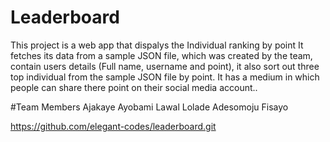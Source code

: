 # Leaderboard

This project is a web app that dispalys the Individual ranking by point It fetches its data from a sample JSON file, which was created by the team, contain users details (Full name, username and point), it also sort out three top individual from the sample JSON file by point. It has a medium in which people can share there point on their social media account..


#Team Members 
Ajakaye Ayobami 
Lawal Lolade 
Adesomoju Fisayo 

https://github.com/elegant-codes/leaderboard.git

